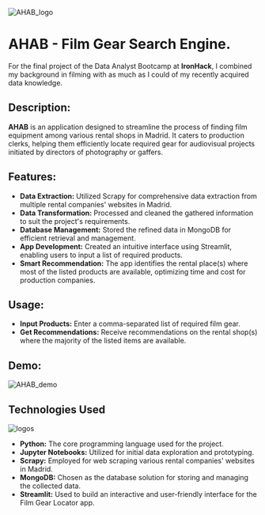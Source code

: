 ![AHAB_logo](https://github.com/LeoBulcsu/finalproject/assets/136447924/2aa10a6d-156c-437f-8853-e1739ebf2ff4)

# AHAB - Film Gear Search Engine. 

For the final project of the Data Analyst Bootcamp at **IronHack**, I combined my background in filming with as much as I could of my recently acquired data knowledge. 

## Description:

**AHAB** is an application designed to streamline the process of finding film equipment among various rental shops in Madrid. It caters to production clerks, helping them efficiently locate required gear for audiovisual projects initiated by directors of photography or gaffers.

## Features:

 - **Data Extraction:** Utilized Scrapy for comprehensive data extraction from multiple rental companies' websites in Madrid.
 - **Data Transformation:** Processed and cleaned the gathered information to suit the project's requirements.
 - **Database Management:** Stored the refined data in MongoDB for efficient retrieval and management.
 - **App Development:** Created an intuitive interface using Streamlit, enabling users to input a list of required products.
 - **Smart Recommendation:** The app identifies the rental place(s) where most of the listed products are available, optimizing time and cost for production companies.

   
## Usage:

 - **Input Products:** Enter a comma-separated list of required film gear.
 - **Get Recommendations:** Receive recommendations on the rental shop(s) where the majority of the listed items are available.

## Demo:

![AHAB_demo](https://github.com/LeoBulcsu/finalproject/assets/136447924/42f5c692-b0e0-4c8d-b3ac-d49cd8ad1aca)


## Technologies Used

![logos](https://github.com/LeoBulcsu/finalproject/assets/136447924/252bc12c-ef22-4c01-ab6a-12a9744f23ab)

 - **Python:** The core programming language used for the project.
 - **Jupyter Notebooks:** Utilized for initial data exploration and prototyping.
 - **Scrapy:** Employed for web scraping various rental companies' websites in Madrid.
 - **MongoDB:** Chosen as the database solution for storing and managing the collected data.
 - **Streamlit:** Used to build an interactive and user-friendly interface for the Film Gear Locator app.


